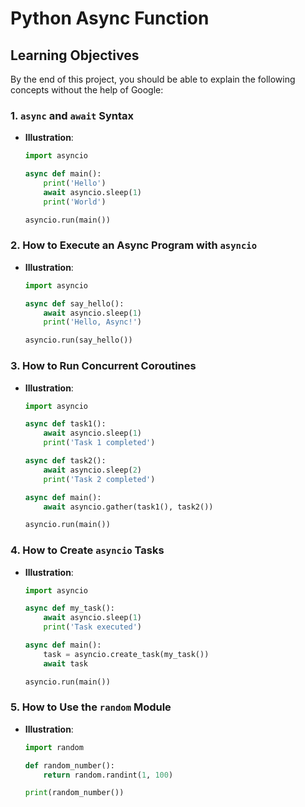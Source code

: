 # Python Async Function

## Learning Objectives

By the end of this project, you should be able to explain the following concepts without the help of Google:

### 1. `async` and `await` Syntax

- **Illustration**:

  ```python
  import asyncio

  async def main():
      print('Hello')
      await asyncio.sleep(1)
      print('World')

  asyncio.run(main())
  ```

### 2. How to Execute an Async Program with `asyncio`

- **Illustration**:

  ```python
  import asyncio

  async def say_hello():
      await asyncio.sleep(1)
      print('Hello, Async!')

  asyncio.run(say_hello())
  ```

### 3. How to Run Concurrent Coroutines

- **Illustration**:

  ```python
  import asyncio

  async def task1():
      await asyncio.sleep(1)
      print('Task 1 completed')

  async def task2():
      await asyncio.sleep(2)
      print('Task 2 completed')

  async def main():
      await asyncio.gather(task1(), task2())

  asyncio.run(main())
  ```

### 4. How to Create `asyncio` Tasks

- **Illustration**:

  ```python
  import asyncio

  async def my_task():
      await asyncio.sleep(1)
      print('Task executed')

  async def main():
      task = asyncio.create_task(my_task())
      await task

  asyncio.run(main())
  ```

### 5. How to Use the `random` Module

- **Illustration**:

  ```python
  import random

  def random_number():
      return random.randint(1, 100)

  print(random_number())
  ```
